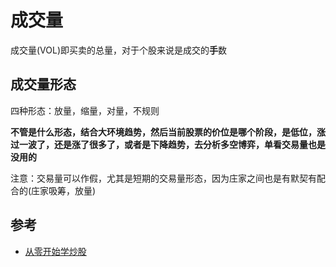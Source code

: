 # 成交量

成交量(VOL)即买卖的总量，对于个股来说是成交的**手**数

## 成交量形态

四种形态：放量，缩量，对量，不规则

**不管是什么形态，结合大环境趋势，然后当前股票的价位是哪个阶段，是低位，涨过一波了，还是涨了很多了，或者是下降趋势，去分析多空博弈，单看交易量也是没用的**

注意：交易量可以作假，尤其是短期的交易量形态，因为庄家之间也是有默契有配合的(庄家吸筹，放量)

## 参考

- [从零开始学炒股](https://www.bilibili.com/video/BV1D7411m7VV?p=4)
